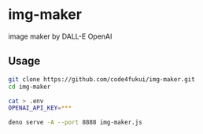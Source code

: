 # img-maker

image maker by DALL-E OpenAI

## Usage

```sh
git clone https://github.com/code4fukui/img-maker.git
cd img-maker
```

```sh
cat > .env
OPENAI_API_KEY=***
```

```sh
deno serve -A --port 8888 img-maker.js
```
